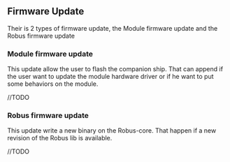 ## Firmware Update
Their is 2 types of firmware update, the Module firmware update and the Robus firmware update

### Module firmware update
This update allow the user to flash the companion ship. That can append if the user want to update the module hardware driver or if he want to put some behaviors on the module.

//TODO

### Robus firmware update
This update write a new binary on the Robus-core. That happen if a new revision of the Robus lib is available.

//TODO